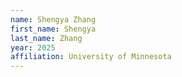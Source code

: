 ```yaml
---
name: Shengya Zhang
first_name: Shengya
last_name: Zhang
year: 2025
affiliation: University of Minnesota
---
```

